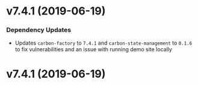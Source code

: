 # v7.4.1 (2019-06-19)
### Dependency Updates
* Updates `carbon-factory` to `7.4.1` and `carbon-state-management` to `0.1.6` to fix vulnerabilities and an issue with running demo site locally


# v7.4.1 (2019-06-19)

